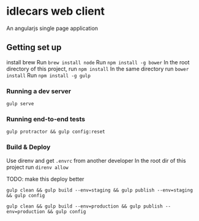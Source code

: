 # idlecars web client
An angularjs single page application

## Getting set up
install brew
Run `brew install node`
Run `npm install -g bower`
In the root directory of this project, run `npm install`
In the same directory run `bower install`
Run `npm install -g gulp`

### Running a dev server
`gulp serve`

### Running end-to-end tests
`gulp protractor && gulp config:reset`

### Build & Deploy
Use direnv and get `.envrc` from another developer
In the root dir of this project run `direnv allow`

TODO: make this deploy better

`gulp clean && gulp build --env=staging && gulp publish --env=staging && gulp config`

`gulp clean && gulp build --env=production && gulp publish --env=production && gulp config`
